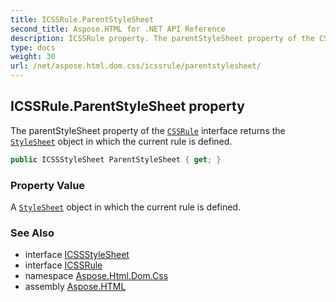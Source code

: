 ```yaml
---
title: ICSSRule.ParentStyleSheet
second_title: Aspose.HTML for .NET API Reference
description: ICSSRule property. The parentStyleSheet property of the CSSRule interface returns the StyleSheet object in which the current rule is defined
type: docs
weight: 30
url: /net/aspose.html.dom.css/icssrule/parentstylesheet/
---
```

## ICSSRule.ParentStyleSheet property

The parentStyleSheet property of the [`CSSRule`](../) interface returns the [`StyleSheet`](../../istylesheet/) object in which the current rule is defined.

```csharp
public ICSSStyleSheet ParentStyleSheet { get; }
```

### Property Value

A [`StyleSheet`](../../istylesheet/) object in which the current rule is defined.

### See Also

* interface [ICSSStyleSheet](../../icssstylesheet/)
* interface [ICSSRule](../)
* namespace [Aspose.Html.Dom.Css](../../icssrule/)
* assembly [Aspose.HTML](../../../)
